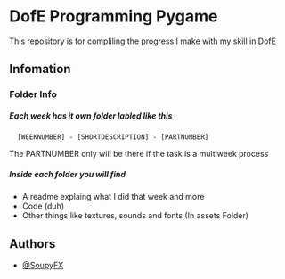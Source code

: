 # DofE Programming Pygame 
This repository is for compliling the progress I make with my skill in DofE
## Infomation
### Folder Info
##### Each week has it own folder labled like this
```
  [WEEKNUMBER] - [SHORTDESCRIPTION] - [PARTNUMBER]
```
The PARTNUMBER only will be there if the task is a multiweek process

##### Inside each folder you will find
- A readme explaing what I did that week and more
- Code (duh)
- Other things like textures, sounds and fonts (In assets Folder)

## Authors
- [@SoupyFX ](https://github.com/SoupyFX)


